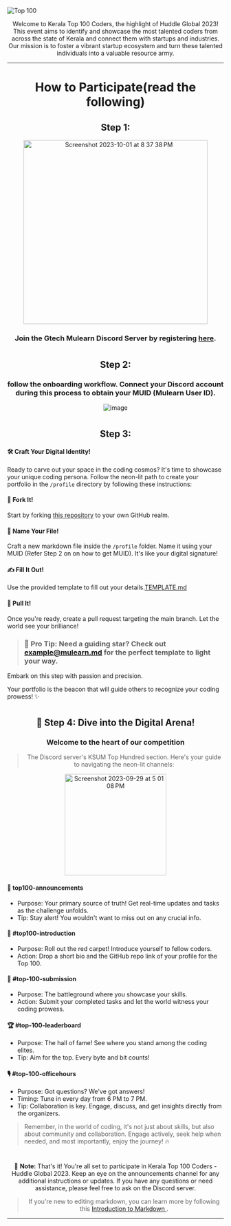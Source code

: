 <div aling='center'>
  
![Top 100](https://github.com/gtech-mulearn/Top-100-Coders/assets/94307781/d5b1180e-f3e3-4e8b-aed8-77c64300dc87)

</div>

<div align="center">
Welcome to Kerala Top 100 Coders, the highlight of Huddle Global 2023! This event aims to identify and showcase the most talented coders from across the state of Kerala and connect them with startups and industries. Our mission is to foster a vibrant startup ecosystem and turn these talented individuals into a valuable resource army.
</div>

<div align="center">

---

# How to Participate(read the following)

## Step 1: 

<img width="428" alt="Screenshot 2023-10-01 at 8 37 38 PM" src="https://github.com/gtech-mulearn/Top-100-Coders/assets/94307781/8f82a51b-a703-4de2-a714-2e6d876dea83">

### Join the Gtech Mulearn Discord Server by registering [here](https://app.mulearn.org/register).

#

## Step 2:

### follow the onboarding workflow. Connect your Discord account during this process to obtain your MUID (Mulearn User ID).

![image](https://github.com/gtech-mulearn/Top-100-Coders/assets/94307781/7c534dc6-0e4f-43ae-b8d6-10a2c3283a35)

#

## Step 3:

<div align="left">

#### 🛠️ Craft Your Digital Identity!

Ready to carve out your space in the coding cosmos? It's time to showcase your unique coding persona. Follow the neon-lit path to create your portfolio in the `/profile` directory by following these instructions:

#### 🍴 Fork It!

Start by forking [this repository](https://github.com/gtech-mulearn/Top-100-Coders/fork) to your own GitHub realm.

#### 📄 Name Your File!

Craft a new markdown file inside the `/profile` folder. Name it using your MUID (Refer Step 2 on on how to get MUID). It's like your digital signature!

#### ✍️ Fill It Out!

Use the provided template to fill out your details.[TEMPLATE.md](./TEMPLATE.md)

#### 🚀 Pull It!

Once you're ready, create a pull request targeting the main branch. Let the world see your brilliance!

> ### 🌟 Pro Tip: Need a guiding star? Check out [example@mulearn.md](./profile/vishakhabhayan@mulearn.md) for the perfect template to light your way.

Embark on this step with passion and precision.

Your portfolio is the beacon that will guide others to recognize your coding prowess! ✨

</div>

#

<div align="center">

## 🚀 Step 4: Dive into the Digital Arena!

### Welcome to the heart of our competition

> The Discord server's KSUM Top Hundred section. Here's your guide to navigating the neon-lit channels:

<img width="236" alt="Screenshot 2023-09-29 at 5 01 08 PM" src="https://github.com/vishakh-abhayan/Top-100-Coders/assets/94307781/aa06d569-db42-43e6-b4d0-88d1bcd5132c">
</div>

<div align="left">

#### 📢 top100-announcements

- Purpose: Your primary source of truth! Get real-time updates and tasks as the challenge unfolds.
- Tip: Stay alert! You wouldn't want to miss out on any crucial info.

#### 🤖 #top100-introduction

- Purpose: Roll out the red carpet! Introduce yourself to fellow coders.
- Action: Drop a short bio and the GitHub repo link of your profile for the Top 100.

#### 🚀 #top-100-submission

- Purpose: The battleground where you showcase your skills.
- Action: Submit your completed tasks and let the world witness your coding prowess.

#### 🏆 #top-100-leaderboard

- Purpose: The hall of fame! See where you stand among the coding elites.
- Tip: Aim for the top. Every byte and bit counts!

#### 🎙️ #top-100-officehours

- Purpose: Got questions? We've got answers!
- Timing: Tune in every day from 6 PM to 7 PM.
- Tip: Collaboration is key. Engage, discuss, and get insights directly from the organizers.

> Remember, in the world of coding, it's not just about skills, but also about community and collaboration. Engage actively, seek help when needed, and most importantly, enjoy the journey! 🔥

</div>

#

:memo: **Note:** That's it! You're all set to participate in Kerala Top 100 Coders - Huddle Global 2023. Keep an eye on the announcements channel for any additional instructions or updates. If you have any questions or need assistance, please feel free to ask on the Discord server.

> If you're new to editing markdown, you can learn more by following this [Introduction to Markdown ](https://discord.com/channels/771670169691881483/1115381777792499805/1115727847647092808).

---

<div aling='center'>

</div>
